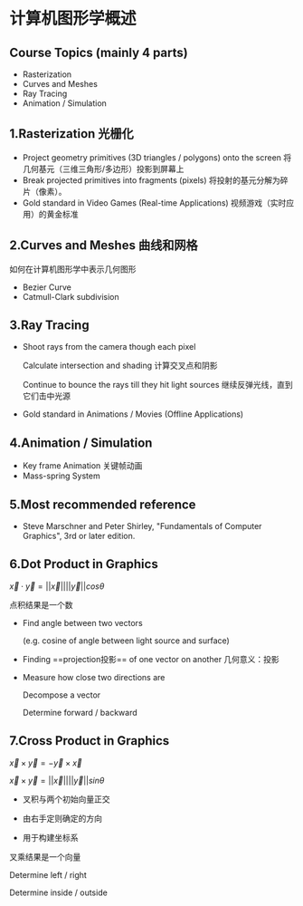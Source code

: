 # 计算机图形学概述 
## Course Topics (mainly 4 parts)
- Rasterization
- Curves and Meshes
- Ray Tracing
- Animation / Simulation

## 1.Rasterization 光栅化
- Project geometry primitives (3D triangles / polygons) onto the screen 将几何基元（三维三角形/多边形）投影到屏幕上
- Break projected primitives into fragments (pixels) 将投射的基元分解为碎片（像素）。
- Gold standard in Video Games (Real-time Applications) 视频游戏（实时应用）的黄金标准

## 2.Curves and Meshes 曲线和网格
如何在计算机图形学中表示几何图形
- Bezier Curve
- Catmull-Clark subdivision

## 3.Ray Tracing
- Shoot rays from the camera though each pixel

    Calculate intersection and shading 计算交叉点和阴影

    Continue to bounce the rays till they hit light sources 继续反弹光线，直到它们击中光源

- Gold standard in Animations / Movies (Offline Applications)

## 4.Animation / Simulation
- Key frame Animation 关键帧动画
- Mass-spring System

## 5.Most recommended reference
- Steve Marschner and Peter Shirley, "Fundamentals of Computer Graphics", 3rd or later edition.

## 6.Dot Product in Graphics
$\overrightarrow {x} \cdot \overrightarrow {y} = ||\overrightarrow {x}||||\overrightarrow {y}||cos\theta$

点积结果是一个数

- Find angle between two vectors

    (e.g. cosine of angle between light source and surface)

- Finding ==projection投影== of one vector on another 几何意义：投影

- Measure how close two directions are
    
    Decompose a vector

    Determine forward / backward

## 7.Cross Product in Graphics 
$\overrightarrow {x} \times \overrightarrow {y}  = -\overrightarrow {y} \times \overrightarrow {x}$

$\overrightarrow {x} \times \overrightarrow {y} = ||\overrightarrow {x}||||\overrightarrow {y}||sin\theta$

- 叉积与两个初始向量正交

- 由右手定则确定的方向

- 用于构建坐标系

叉乘结果是一个向量

Determine left / right

Determine inside / outside